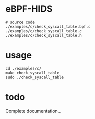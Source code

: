 # eBPF-HIDS

```shell
# source code
./examples/c/check_syscall_table.bpf.c  
./examples/c/check_syscall_table.c  
./examples/c/check_syscall_table.h  
```

# usage

```shell
cd ./examples/c/ 
make check_syscall_table
sudo ./check_syscall_table

```

# todo
Complete documentation... 
